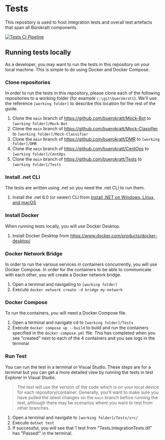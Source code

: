 # Tests

This repository is used to host integration tests and overall test artefacts that span all Bürokratt components.

[![Tests CI Pipeline](https://github.com/buerokratt/Tests/actions/workflows/ci-pullrequest-main.yml/badge.svg)](https://github.com/buerokratt/Tests/actions/workflows/ci-pullrequest-main.yml)

## Running tests locally

As a developer, you may want to run the tests in this repository on your local machine. This is simple to do using Docker and Docker Compose.

### Clone repositories

In order to run the tests in this repository, please clone each of the following repositories to a working folder (for example `c:\git\buerokratt`). We'll use the reference `[working folder]` to describe this location for the rest of the guide.

1. Clone the `main` branch of https://github.com/buerokratt/Mock-Bot to `[working folder]/Mock-Bot`
2. Clone the `main` branch of https://github.com/buerokratt/Mock-Classifier to `[working folder]/Mock-Classifier`
3. Clone the `main` branch of https://github.com/buerokratt/DMR to `[working folder]/DMR`
4. Clone the `main` branch of https://github.com/buerokratt/CentOps to  `[working folder]/CentOps`
5. Clone the `main` branch of https://github.com/buerokratt/Tests to  `[working folder]/Tests`

### Install .net CLI

The tests are written using .net so you need the .net CLI to run them.

1. Install the .net 6.0 (or newer) CLI from [Install .NET on Windows, Linux, and macOS](https://docs.microsoft.com/en-us/dotnet/core/install/)

### Install Docker

When running tests locally, you will use Docker Desktop.

1. Install Docker Desktop from https://www.docker.com/products/docker-desktop/

### Docker Network Bridge

In order to run the various services in containers concurrently, you will use Docker Compose. In order for the containers to be able to communicate with each other, you will create a Docker network bridge.

1. Open a terminal and navigating to `[working folder]`
2. Execute `docker network create -d bridge my-network`

### Docker Compose

To run the containers, you will need a Docker Compose file.

1. Open a terminal and navigate cd to `[working folder]/Tests`
3. Execute `docker compose up --build` to build and run the containers specified in the `docker-compose.yml` file. This has completed when you see "created" next to each of the 4 containers and you see logs in the terminal

### Run Test

You can run the test in a terminal or Visual Studio. These steps are for a terminal but you can get a more detailed view by running the tests in test Explorer in Visual Studio.

> The test will use the version of the code which is on your local device for each repository/container. Generally, you'll want to make sure you have pulled the latest changes on the `main` branch before running the test, although there may be scenarios where you want to test from other branches.

1. Open a terminal and navigate to `[working folder]/Tests/src/`
2. Execute `dotnet test`
3. If successful, you will see that 1 test from "Tests.IntegrationTests.dll" has "Passed!" in the terminal.
